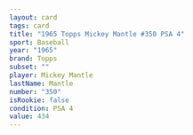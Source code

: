 ```yaml
---
layout: card
tags: card
title: "1965 Topps Mickey Mantle #350 PSA 4"
sport: Baseball
year: "1965"
brand: Topps
subset: ""
player: Mickey Mantle
lastName: Mantle
number: "350"
isRookie: false
condition: PSA 4
value: 434
---
```

